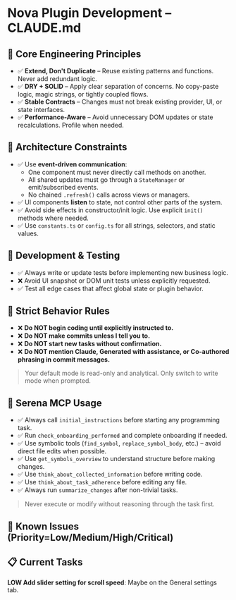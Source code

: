 # Nova Plugin Development – CLAUDE.md

## 🧠 Core Engineering Principles

- ✅ **Extend, Don't Duplicate** – Reuse existing patterns and functions. Never add redundant logic.
- ✅ **DRY + SOLID** – Apply clear separation of concerns. No copy-paste logic, magic strings, or tightly coupled flows.
- ✅ **Stable Contracts** – Changes must not break existing provider, UI, or state interfaces.
- ✅ **Performance-Aware** – Avoid unnecessary DOM updates or state recalculations. Profile when needed.

## 🧱 Architecture Constraints

- ✅ Use **event-driven communication**:
  - One component must never directly call methods on another.
  - All shared updates must go through a `StateManager` or emit/subscribed events.
  - No chained `.refresh()` calls across views or managers.
- ✅ UI components **listen** to state, not control other parts of the system.
- ✅ Avoid side effects in constructor/init logic. Use explicit `init()` methods where needed.
- ✅ Use `constants.ts` or `config.ts` for all strings, selectors, and static values.

## 🧪 Development & Testing

- ✅ Always write or update tests before implementing new business logic.
- ❌ Avoid UI snapshot or DOM unit tests unless explicitly requested.
- ✅ Test all edge cases that affect global state or plugin behavior.

## 🛑 Strict Behavior Rules

- ❌ **Do NOT begin coding until explicitly instructed to.**
- ❌ **Do NOT make commits unless I tell you to.**
- ❌ **Do NOT start new tasks without confirmation.**
- ❌ **Do NOT mention Claude, Generated with assistance, or Co-authored phrasing in commit messages.**

> Your default mode is read-only and analytical. Only switch to write mode when prompted.

## 🧰 Serena MCP Usage

- ✅ Always call `initial_instructions` before starting any programming task.
- ✅ Run `check_onboarding_performed` and complete onboarding if needed.
- ✅ Use symbolic tools (`find_symbol`, `replace_symbol_body`, etc.) – avoid direct file edits when possible.
- ✅ Use `get_symbols_overview` to understand structure before making changes.
- ✅ Use `think_about_collected_information` before writing code.
- ✅ Use `think_about_task_adherence` before editing any file.
- ✅ Always run `summarize_changes` after non-trivial tasks.

> Never execute or modify without reasoning through the task first.

## 🐛 Known Issues (Priority=Low/Medium/High/Critical)


## 📋 Current Tasks

**LOW Add slider setting for scroll speed**: Maybe on the General settings tab.
